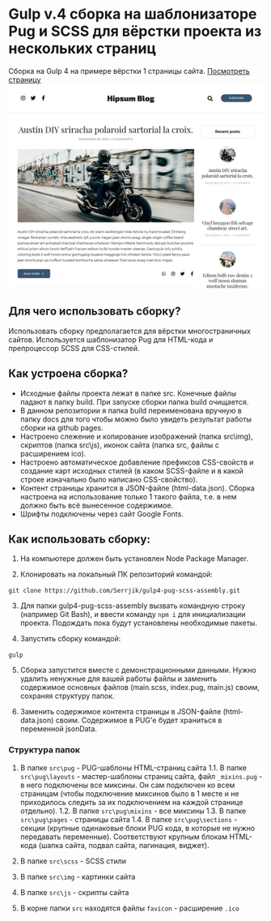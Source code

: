 # Gulp v.4 сборка на шаблонизаторе Pug и SCSS для вёрстки проекта из нескольких страниц

Сборка на Gulp 4 на примере вёрстки 1 страницы сайта.
[Посмотреть страницу](https://serrjik.github.io/gulp4-pug-scss-assembly/)
![Скриншот страницы](https://raw.githubusercontent.com/Serrjik/gulp4-pug-scss-assembly/master/page.jpg)

## Для чего использовать сборку?

Использовать сборку предполагается для вёрстки многостраничных сайтов. Используется шаблонизатор Pug для HTML-кода и препроцессор SCSS для CSS-стилей.

## Как устроена сборка?
* Исходные файлы проекта лежат в папке src. Конечные файлы падают в папку build. При запуске сборки папка build очищается.
* В данном репозитории я папка build переименована вручную в папку docs для того чтобы можно было увидеть результат работы сборки на github pages.
* Настроено слежение и копирование изображений (папка src\img), скриптов (папка src\js), иконок сайта (папка src\, файлы с расширением ico).
* Настроено автоматическое добавление префиксов CSS-свойств и создание карт исходных стилей (в каком SCSS-файле и в какой строке изначально было написано CSS-свойство).
* Контент страницы хранится в JSON-файле (html-data.json). Сборка настроена на использование только 1 такого файла, т.е. в нем должно быть всё вынесенное содержимое.
* Шрифты подключены через сайт Google Fonts.

## Как использовать сборку:

1. На компьютере должен быть установлен Node Package Manager.

2. Клонировать на локальный ПК репозиторий командой:

`git clone https://github.com/Serrjik/gulp4-pug-scss-assembly.git`

3. Для папки gulp4-pug-scss-assembly вызвать командную строку (например Git Bash), и ввести команду `npm i` для инициализации проекта. Подождать пока будут установлены необходимые пакеты.

4. Запустить сборку командой:

`gulp`

5. Сборка запустится вместе с демонстрационными данными. Нужно удалить ненужные для вашей работы файлы и заменить содержимое основных файлов (main.scss, index.pug, main.js) своим, сохраняя структуру папок.

6. Заменить содержимое контента страницы в JSON-файле (html-data.json) своим. Содержимое в PUG'e будет храниться в переменной jsonData.

### Структура папок

1. В папке `src\pug` - PUG-шаблоны HTML-страниц сайта
1.1. В папке `src\pug\layouts` - мастер-шаблоны страниц сайта, файл `_mixins.pug` - в него подключены все миксины. Он сам подключен ко всем страницам (чтобы подключение миксинов было в 1 месте и не приходилось следить за их подключением на каждой странице отдельно).
1.2. В папке `src\pug\mixins` - все миксины
1.3. В папке `src\pug\pages` - страницы сайта
1.4. В папке `src\pug\sections` - секции (крупные одинаковые блоки PUG кода, в которые не нужно передавать переменные). Соответствуют крупным блокам HTML-кода (шапка сайта, подвал сайта, пагинация, виджет).

2. В папке `src\scss` - SCSS стили

3. В папке `src\img` - картинки сайта

4. В папке `src\js` - скрипты сайта

5. В корне папки `src` находятся файлы `favicon` - расширение `.ico`

